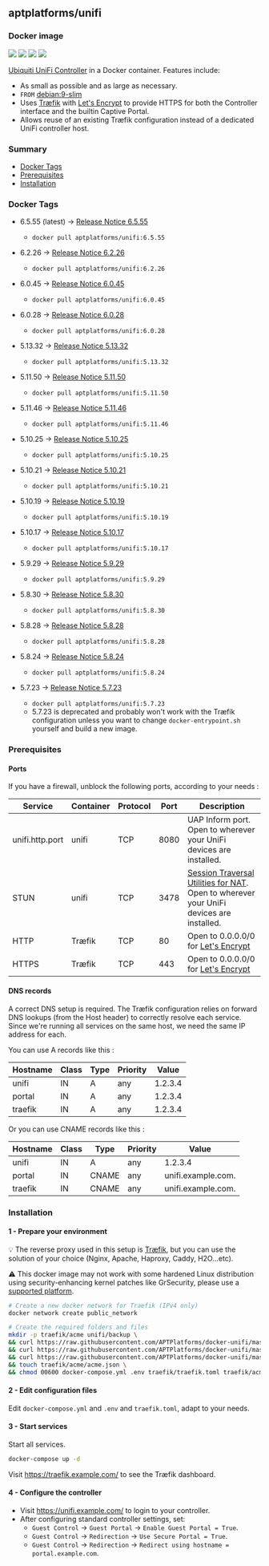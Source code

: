 ## aptplatforms/unifi

### Docker image

[![][microbadger-img]](https://microbadger.com/images/aptplatforms/unifi:latest)
[![][shields-automated-img]](https://hub.docker.com/r/aptplatforms/unifi/builds/)
[![][shields-pulls-img]](https://hub.docker.com/r/aptplatforms/unifi/)
[![][shields-stars-img]](https://hub.docker.com/r/aptplatforms/unifi/)


[Ubiquiti UniFi Controller] in a Docker container. Features include:

- As small as possible and as large as necessary.
- `FROM` [debian:9-slim]
- Uses [Tr&aelig;fik] with [Let's Encrypt] to provide HTTPS for both the
  Controller interface and the builtin Captive Portal.
- Allows reuse of an existing Tr&aelig;fik configuration instead of a
  dedicated UniFi controller host.

### Summary

- [Docker Tags](#docker-tags)
- [Prerequisites](#prerequisites)
- [Installation](#installation)


### Docker Tags

- 6.5.55 (latest) &rarr; [Release Notice 6.5.55]
    - `docker pull aptplatforms/unifi:6.5.55`

- 6.2.26 &rarr; [Release Notice 6.2.26]
    - `docker pull aptplatforms/unifi:6.2.26`

- 6.0.45 &rarr; [Release Notice 6.0.45]
    - `docker pull aptplatforms/unifi:6.0.45`

- 6.0.28 &rarr; [Release Notice 6.0.28]
    - `docker pull aptplatforms/unifi:6.0.28`

- 5.13.32 &rarr; [Release Notice 5.13.32]
    - `docker pull aptplatforms/unifi:5.13.32`

- 5.11.50 &rarr; [Release Notice 5.11.50]
    - `docker pull aptplatforms/unifi:5.11.50`

- 5.11.46 &rarr; [Release Notice 5.11.46]
    - `docker pull aptplatforms/unifi:5.11.46`

- 5.10.25 &rarr; [Release Notice 5.10.25]
    - `docker pull aptplatforms/unifi:5.10.25`

- 5.10.21 &rarr; [Release Notice 5.10.21]
    - `docker pull aptplatforms/unifi:5.10.21`

- 5.10.19 &rarr; [Release Notice 5.10.19]
    - `docker pull aptplatforms/unifi:5.10.19`

- 5.10.17 &rarr; [Release Notice 5.10.17]
    - `docker pull aptplatforms/unifi:5.10.17`

- 5.9.29 &rarr; [Release Notice 5.9.29]
    - `docker pull aptplatforms/unifi:5.9.29`

- 5.8.30 &rarr; [Release Notice 5.8.30]
    - `docker pull aptplatforms/unifi:5.8.30`

- 5.8.28 &rarr; [Release Notice 5.8.28]
    - `docker pull aptplatforms/unifi:5.8.28`

- 5.8.24 &rarr; [Release Notice 5.8.24]
    - `docker pull aptplatforms/unifi:5.8.24`

- 5.7.23 &rarr; [Release Notice 5.7.23]
    - `docker pull aptplatforms/unifi:5.7.23`
    - 5.7.23 is deprecated and probably won't work with the Tr&aelig;fik
      configuration unless you want to change `docker-entrypoint.sh` yourself and build a new image.

### Prerequisites

#### Ports

If you have a firewall, unblock the following ports, according to your needs :

| Service | Container | Protocol | Port | Description |
| ------- | --------- | -------- | ---- | ----------- |
| unifi.http.port | unifi | TCP | 8080 | UAP Inform port. Open to wherever your UniFi devices are installed. |
| STUN | unifi | TCP | 3478 | [Session Traversal Utilities for NAT]. Open to wherever your UniFi devices are installed. |
| HTTP | Tr&aelig;fik | TCP | 80 | Open to 0.0.0.0/0 for [Let's Encrypt] |
| HTTPS | Tr&aelig;fik | TCP | 443 | Open to 0.0.0.0/0 for [Let's Encrypt] |

#### DNS records

A correct DNS setup is required. The Tr&aelig;fik configuration relies on
forward DNS lookups (from the Host header) to correctly resolve each service.
Since we're running all services on the same host, we need the same IP address
for each.

You can use A records like this :

| Hostname | Class | Type | Priority | Value |
| -------- | ----- | ---- | -------- | ----- |
| unifi | IN | A | any | 1.2.3.4 |
| portal | IN | A | any | 1.2.3.4 |
| traefik | IN | A | any | 1.2.3.4 |

Or you can use CNAME records like this :

| Hostname | Class | Type | Priority | Value |
| -------- | ----- | ---- | -------- | ----- |
| unifi | IN | A | any | 1.2.3.4 |
| portal | IN | CNAME | any | unifi.example.com. |
| traefik | IN | CNAME | any | unifi.example.com. |

### Installation

#### 1 - Prepare your environment

:bulb: The reverse proxy used in this setup is [Tr&aelig;fik], but you can use the solution of your choice (Nginx, Apache, Haproxy, Caddy, H2O...etc).

:warning: This docker image may not work with some hardened Linux distribution using security-enhancing kernel patches like GrSecurity, please use a [supported platform].

```bash
# Create a new docker network for Traefik (IPv4 only)
docker network create public_network

# Create the required folders and files
mkdir -p traefik/acme unifi/backup \
&& curl https://raw.githubusercontent.com/APTPlatforms/docker-unifi/master/docker-compose.sample.yml -o docker-compose.yml \
&& curl https://raw.githubusercontent.com/APTPlatforms/docker-unifi/master/sample.env -o .env \
&& curl https://raw.githubusercontent.com/APTPlatforms/docker-unifi/master/traefik.sample.toml -o traefik/traefik.toml \
&& touch traefik/acme/acme.json \
&& chmod 00600 docker-compose.yml .env traefik/traefik.toml traefik/acme/acme.json
```

#### 2 - Edit configuration files

Edit `docker-compose.yml` and `.env` and `traefik.toml`, adapt to your needs.

#### 3 - Start services

Start all services.

```bash
docker-compose up -d
```

Visit <https://traefik.example.com/> to see the Tr&aelig;fik dashboard.

#### 4 - Configure the controller

- Visit <https://unifi.example.com/> to login to your controller.
- After configuring standard controller settings, set:
    - `Guest Control` &rarr; `Guest Portal` &rarr; `Enable Guest Portal = True`.
    - `Guest Control` &rarr; `Redirection` &rarr; `Use Secure Portal = True`.
    - `Guest Control` &rarr; `Redirection` &rarr; `Redirect using hostname = portal.example.com`.

[microbadger-img]: https://images.microbadger.com/badges/image/aptplatforms/unifi:latest.svg
[shields-automated-img]: https://img.shields.io/docker/automated/aptplatforms/unifi.svg
[shields-pulls-img]: https://img.shields.io/docker/pulls/aptplatforms/unifi.svg
[shields-stars-img]: https://img.shields.io/docker/stars/aptplatforms/unifi.svg

[debian:9-slim]: https://hub.docker.com/\_/debian/
[Tr&aelig;fik]: https://traefik.io/
[Let's Encrypt]: https://letsencrypt.org/
[Session Traversal Utilities for NAT]: https://help.ubnt.com/hc/en-us/articles/115015457668-UniFi-Troubleshooting-STUN-Communication-Errors#whatisstun
[supported platform]: https://docs.docker.com/install/#supported-platforms

[Ubiquiti UniFi Controller]: https://community.ui.com/releases/r/network/6.5.55
[Release Notice 6.5.55]: https://community.ui.com/releases/UniFi-Network-Application-6-5-55/48c64137-4a4a-41f7-b7e4-3bee505ae16e
[Release Notice 6.2.26]: https://community.ui.com/releases/UniFi-Network-Application-6-2-26/0dfcbc77-8a4f-4e20-bb93-07bbb0237e3a
[Release Notice 6.0.45]: https://community.ui.com/releases/UniFi-Network-Controller-6-0-45/8d3b98e1-b9d4-4ab3-b8da-721dbe9ab842
[Release Notice 6.0.28]: https://community.ui.com/releases/UniFi-Network-Controller-6-0-28/23c77a99-0957-449a-b3c0-58a37d4df81f
[Release Notice 5.13.32]: https://community.ui.com/releases/UniFi-Network-Controller-5-13-32/85eee834-c987-4875-8de2-51c6842d7bd3
[Release Notice 5.11.50]: https://community.ui.com/releases/UniFi-Network-Controller-5-11-50/1728a1f1-f0a8-45dd-a2e2-95abcfc50dab
[Release Notice 5.11.46]: https://community.ui.com/releases/UniFi-Network-Controller-5-11-46/1984aaf0-7243-4257-af83-70126714613e
[Release Notice 5.10.25]: https://community.ui.com/releases/UniFi-Network-Controller-Stable-5-10-25/fc76945d-c918-4d8d-8cd1-094d05287f45
[Release Notice 5.10.21]: https://community.ubnt.com/t5/UniFi-Updates-Blog/UniFi-Network-Controller-5-10-21-Stable-has-been-released/ba-p/2741854
[Release Notice 5.10.19]: https://community.ubnt.com/t5/UniFi-Updates-Blog/UniFi-Network-Controller-5-10-19-Stable-has-been-released/ba-p/2695209
[Release Notice 5.10.17]: https://community.ubnt.com/t5/UniFi-Updates-Blog/UniFi-Network-Controller-5-10-17-Stable-has-been-released/ba-p/2676018
[Release Notice 5.9.29]: https://community.ubnt.com/t5/UniFi-Updates-Blog/UniFi-SDN-Controller-5-9-29-Stable-has-been-released/ba-p/2516852
[Release Notice 5.8.30]: https://community.ubnt.com/t5/UniFi-Updates-Blog/UniFi-SDN-Controller-5-8-30-Stable-has-been-released/ba-p/2489957
[Release Notice 5.8.28]: https://community.ubnt.com/t5/UniFi-Updates-Blog/UniFi-SDN-Controller-5-8-28-Stable-has-been-released/ba-p/2449036
[Release Notice 5.8.24]: https://community.ubnt.com/t5/UniFi-Updates-Blog/UniFi-SDN-Controller-5-8-24-Stable-has-been-released/ba-p/2404580
[Release Notice 5.7.23]: https://community.ubnt.com/t5/UniFi-Updates-Blog/UniFi-5-7-23-Stable-has-been-released/ba-p/2318813
